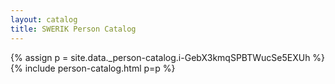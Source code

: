 ```yaml
---
layout: catalog
title: SWERIK Person Catalog
---
```

{% assign p = site.data._person-catalog.i-GebX3kmqSPBTWucSe5EXUh %}
{% include person-catalog.html p=p %}

